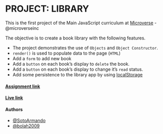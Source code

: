 # PROJECT: LIBRARY

This is the first project of the Main JavaScript curriculum at [Microverse](https://www.microverse.org/) - @microverseinc

The objective is to create a book library with the following features.

- The project demonstrates the use of `Objects` and `Object Constructor`.
- `render()` is used to populate data to the page (`HTML`)
- Add a `form` to add new book
- Add a `button` on each book’s display to `delete` the book.
- Add a `button` on each book’s display to change it’s `read` status.
- Add some persistence to the library app by using [localStorage](https://developer.mozilla.org/en-US/docs/Web/API/Web_Storage_API/Using_the_Web_Storage_API)

#### [Assignment link](https://www.theodinproject.com/courses/javascript/lessons/library)

#### [Live link](https://raw.githack.com/SotoArmando/Javascript-library-odin/develop/index.html)

#### Authors

- [@SotoArmando](https://github.com/SotoArmando)
- [@bolah2009](https://github.com/bolah2009/)
